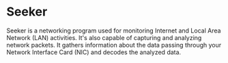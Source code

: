 # Seeker

Seeker is a networking program used for monitoring Internet and Local Area 
Network (LAN) activities. It's also capable of capturing and analyzing network
packets. It gathers information about the data passing through your 
Network Interface Card (NIC) and decodes the analyzed data.